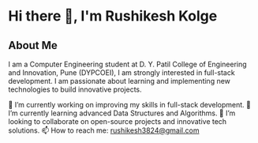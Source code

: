 # Hi there 👋, I'm Rushikesh Kolge

## About Me
I am a Computer Engineering student at D. Y. Patil College of Engineering and Innovation, Pune (DYPCOEI), I am strongly interested in full-stack development. I am passionate about learning and implementing new technologies to build innovative projects.

🔭 I’m currently working on improving my skills in full-stack development.
🌱 I’m currently learning advanced Data Structures and Algorithms.
👯 I’m looking to collaborate on open-source projects and innovative tech solutions.
📫 How to reach me: rushikesh3824@gmail.com

